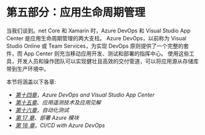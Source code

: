 # 第五部分：应用生命周期管理

当我们谈到。net Core 和 Xamarin 时，Azure DevOps 和 Visual Studio App Center 是应用生命周期管理的两大支柱。 Azure DevOps，以前称为 Visual Studio Online 或 Team Services，为实现 DevOps 原则提供了一个完整的套件，而 App Center 则充当移动应用开发、测试和部署的指挥中心。 使用这些工具，开发人员和操作团队可以实现健壮且高效的交付管道，可以将应用源从存储库带到生产环境中。

本节将涵盖以下各章:

*   [*第十四章*](14.html#_idTextAnchor460)，*Azure DevOps and Visual Studio App Center*
*   [*第十五章*](15.html#_idTextAnchor483)、*应用遥测技术及应用见解*
*   [*第十六章*](16.html#_idTextAnchor502)，*自动化测试*
*   [*第 17 章*](17.html#_idTextAnchor517)、*部署 Azure 模块*
*   [*第 18 章*](18.html#_idTextAnchor524)，*CI/CD with Azure DevOps*